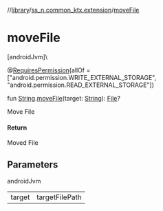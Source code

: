 //[library](../../index.md)/[ss_n.common_ktx.extension](index.md)/[moveFile](move-file.md)

# moveFile

[androidJvm]\

@[RequiresPermission](https://developer.android.com/reference/kotlin/androidx/annotation/RequiresPermission.html)(allOf = [&quot;android.permission.WRITE_EXTERNAL_STORAGE&quot;, &quot;android.permission.READ_EXTERNAL_STORAGE&quot;])

fun [String](https://kotlinlang.org/api/latest/jvm/stdlib/kotlin/-string/index.html).[moveFile](move-file.md)(target: [String](https://kotlinlang.org/api/latest/jvm/stdlib/kotlin/-string/index.html)): [File](https://developer.android.com/reference/kotlin/java/io/File.html)?

Move File

#### Return

Moved File

## Parameters

androidJvm

| | |
|---|---|
| target | targetFilePath |
